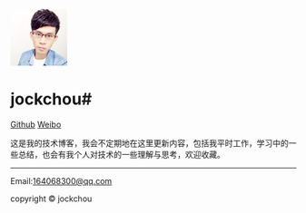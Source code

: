 <p><img class="logo" src="./img/logo.jpg" alt="jockchou"></p>

# jockchou#

[Github](https://github.com/jockchou "Github") 
[Weibo](http://weibo.com/u/2558456121 "weibo") 

这是我的技术博客，我会不定期地在这里更新内容，包括我平时工作，学习中的一些总结，也会有我个人对技术的一些理解与思考，欢迎收藏。


----------

Email:164068300@qq.com

copyright © jockchou
